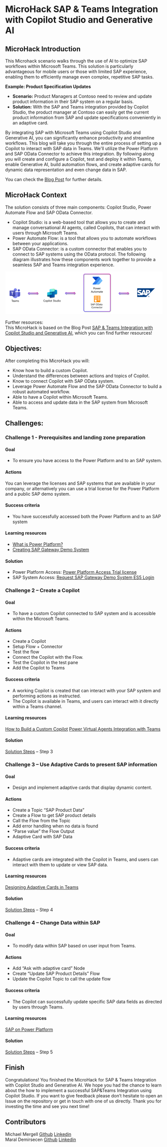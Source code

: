 # **MicroHack SAP & Teams Integration with Copilot Studio and Generative AI**

## **MicroHack Introduction**
This Microhack scenario walks through the use of AI to optimize SAP workflows within Microsoft Teams. This solution is particularly advantageous for mobile users or those with limited SAP experience, enabling them to efficiently manage even complex, repetitive SAP tasks.

**Example: Product Specification Updates**
* **Scenario:** Product Managers at Contoso need to review and update product information in their SAP system on a regular basis.
* **Solution:** With the SAP and Teams integration provided by Copilot Studio, the product manager at Contoso can easily get the current product information from SAP and update specifications conveniently in an adaptive card.  

By integrating SAP with Microsoft Teams using Copilot Studio and Generative AI, you can significantly enhance productivity and streamline workflows. This blog will take you through the entire process of setting up a Copilot to interact with SAP data in Teams. We'll utilize the Power Platform and SAP OData Connector to achieve this integration. By following along you will create and configure a Copilot, test and deploy it within Teams, enable Generative AI, build automation flows, and create adaptive cards for dynamic data representation and even change data in SAP. 

You can check the [Blog Post](https://techcommunity.microsoft.com/gxcuf89792/attachments/gxcuf89792/SAPApplications/1042/5/sap_product_adaptive_card_with_action.docx) for further details.

## **MicroHack Context**
The solution consists of three main components: Copilot Studio, Power Automate Flow and SAP OData Connector.
* Copilot Studio: is a web-based tool that allows you to create and manage conversational AI agents, called Copilots, that can interact with users through Microsoft Teams.
* Power Automate Flow: is a tool that allows you to automate workflows between your applications.
* SAP OData Connector: is a custom connector that enables you to connect to SAP systems using the OData protocol.
The following diagram illustrates how these components work together to provide a seamless SAP and Teams integration experience.

![image](Images/architecture.png)

Further resources:<BR>
This MicroHack is based on the Blog Post [SAP & Teams Integration with Copilot Studio and Generative AI](https://techcommunity.microsoft.com/blog/sapapplications/sap--teams-integration-with-copilot-studio-and-generative-ai/4213260), which you can find further resources!


## **Objectives:**
After completing this MicroHack you will:
* Know how to build a custom Copilot.
* Understand the differences between actions and topics of Copilot.
* Know to connect Copilot with SAP OData system.
* Leverage Power Automate Flow and the SAP OData Connector to build a robust automated workflow. 
* Able to have a Copilot within Microsoft Teams.
* Able to access and update data in the SAP system from Microsoft Teams.

## **Challenges:**

### **Challenge 1 - Prerequisites and landing zone preparation**
#### Goal
* To ensure you have access to the Power Platform and to an SAP system.

#### Actions
You can leverage the licenses and SAP systems that are available in your company, or alternatively you can use a trial license for the Power Platform and a public SAP demo system.

#### Success criteria
* You have successfully accessed both the Power Platform and to an SAP system

#### Learning resources
* [What is Power Platform?](https://learn.microsoft.com/en-us/power-platform/)
* [Creating SAP Gateway Demo System](https://developers.sap.com/tutorials/gateway-demo-signup.html)

#### Solution
* Power Platform Access: [Power Platform Access Trial license](https://learn.microsoft.com/en-us/power-apps/maker/signup-for-powerapps)
* SAP System Access: [Request SAP Gateway Demo System ES5 Login](https://developers.sap.com/tutorials/gateway-demo-signup.html) 

### **Challenge 2 – Create a Copilot**
#### Goal
* To have a custom Copilot connected to SAP system and is accessible within the Microsoft Teams.

#### Actions
* Create a Copilot
* Setup Flow + Connector
* Test the flow
* Connect the Copilot with the Flow.
* Test the Copilot in the test pane
* Add the Copilot to Teams

#### Success criteria
* A working Copilot is created that can interact with your SAP system and performing actions as instructed.
* The Copilot is available in Teams, and users can interact with it directly within a Teams channel.

#### Learning resources
[How to Build a Custom Copilot](https://learn.microsoft.com/en-us/power-virtual-agents/)
[Power Virtual Agents Integration with Teams](https://learn.microsoft.com/en-us/microsoftteams/platform/bots/how-to/add-power-virtual-agents-bot-to-teams)

#### Solution
[Solution Steps](https://techcommunity.microsoft.com/t5/running-sap-applications-on-the/sap-amp-teams-integration-with-copilot-studio-and-generative-ai/ba-p/4213260)  – Step 3

### **Challenge 3 – Use Adaptive Cards to present SAP information**
#### Goal
* Design and implement adaptive cards that display dynamic content.

#### Actions
* Create a Topic “SAP Product Data”
* Create a Flow to get SAP product details
* Call the Flow from the Topic
* Add error handling when no data is found
* “Parse value” the Flow Output
* Adaptive Card with SAP Data

#### Success criteria
* Adaptive cards are integrated with the Copilot in Teams, and users can interact with them to update or view SAP data.

#### Learning resources
[Designing Adaptive Cards in Teams](https://learn.microsoft.com/en-us/microsoftteams/platform/task-modules-and-cards/cards/design-effective-cards?tabs=design)

#### Solution
[Solution Steps](https://techcommunity.microsoft.com/t5/running-sap-applications-on-the/sap-amp-teams-integration-with-copilot-studio-and-generative-ai/ba-p/4213260) – Step 4

### **Challenge 4 – Change Data within SAP**
#### Goal
* To modify data within SAP based on user input from Teams.

#### Actions
* Add “Ask with adaptive card” Node
* Create “Update SAP Product Details” Flow
* Update the Copilot Topic to call the update flow

#### Success criteria
* The Copilot can successfully update specific SAP data fields as directed by users through Teams.

#### Learning resources
[SAP on Power Platform](https://learn.microsoft.com/en-us/power-platform/sap/overview)

#### Solution
[Solution Steps](https://techcommunity.microsoft.com/t5/running-sap-applications-on-the/sap-amp-teams-integration-with-copilot-studio-and-generative-ai/ba-p/4213260) – Step 5

## **Finish**
Congratulations! You finished the MicroHack for SAP & Teams Integration with Copilot Studio and Generative AI. We hope you had the chance to learn about the how to implement a successful SAP&Teams Integration using Copilot Studio. If you want to give feedback please don’t hesitate to open an Issue on the repository or get in touch with one of us directly.
Thank you for investing the time and see you next time!

## **Contributors**
Michael Mergell [Github](https://github.com/mimergel) [Linkedin](https://de.linkedin.com/in/michaelmergell) <BR>
Maral Demirsecen [Github](https://github.com/marald44/) [Linkedin](https://de.linkedin.com/in/maral-demirsecen)


